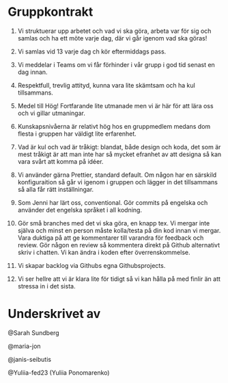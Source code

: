 # Gruppkontrakt

1. Vi struktuerar upp arbetet och vad vi ska göra, arbeta var för sig och samlas och ha ett möte varje dag, där vi går igenom vad ska göras!

2. Vi samlas vid 13 varje dag ch kör eftermiddags pass.

3. Vi meddelar i Teams om vi får förhinder i vår grupp i god tid senast en dag innan.

4. Respektfull, trevlig attityd, kunna vara lite skämtsam och ha kul tillsammans.

5. Medel till Hög! Fortfarande lite utmanade men vi är här för att lära oss och vi gillar utmaningar.

6. Kunskapsnivåerna är relativt hög hos en gruppmedlem medans dom flesta i gruppen har väldigt lite erfarenhet.

7. Vad är kul och vad är tråkigt: blandat, både design och koda, det som är mest tråkigt är att man inte har så mycket efranhet av att designa så kan vara svårt att komma på idéer.

8. Vi använder gärna Prettier, standard default. Om någon har en särskild konfiguraition så går vi igenom i gruppen och lägger in det tillsammans så alla får rätt inställningar.

9. Som Jenni har lärt oss, conventional. Gör commits på engelska och använder det engelska språket i all kodning.

10. Gör små branches med det vi ska göra, en knapp tex. Vi mergar inte själva och minst en person måste kolla/testa på din kod innan vi mergar. Vara duktiga på att ge kommentarer till varandra för feedback och review. Gör någon en review så kommentera direkt på Github alternativt skriv i chatten. Vi kan ändra i koden efter överrenskommelse.

11. Vi skapar backlog via Githubs egna Githubsprojects.

12. Vi ser hellre att vi är klara lite för tidigt så vi kan hålla på med finlir än att stressa in i det sista.

# Underskrivet av

@Sarah Sundberg

@maria-jon

@janis-seibutis

@Yuliia-fed23 (Yuliia Ponomarenko)
